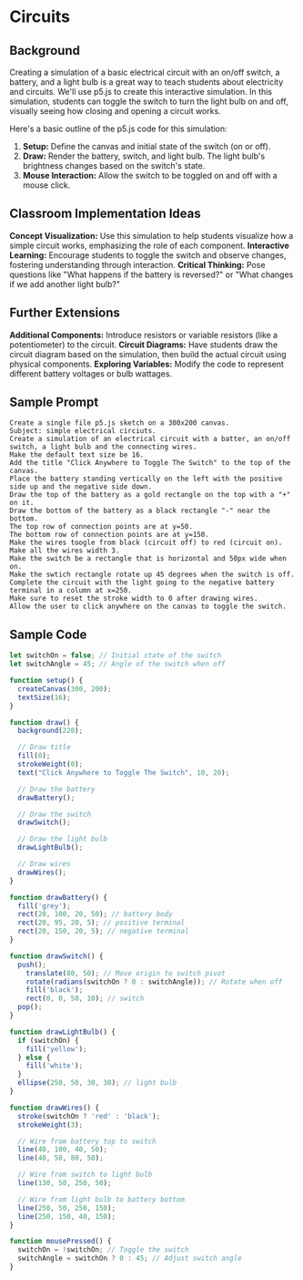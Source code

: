 # Circuits

## Background

Creating a simulation of a basic electrical circuit with an on/off switch, a battery, and a light bulb is a great way to teach students about electricity and circuits. We'll use p5.js to create this interactive simulation. In this simulation, students can toggle the switch to turn the light bulb on and off, visually seeing how closing and opening a circuit works.

Here's a basic outline of the p5.js code for this simulation:

1. **Setup:** Define the canvas and initial state of the switch (on or off).
2. **Draw:** Render the battery, switch, and light bulb. The light bulb's brightness changes based on the switch's state.
3. **Mouse Interaction:** Allow the switch to be toggled on and off with a mouse click.

## Classroom Implementation Ideas

**Concept Visualization:** Use this simulation to help students visualize how a simple circuit works, emphasizing the role of each component.
**Interactive Learning:** Encourage students to toggle the switch and observe changes, fostering understanding through interaction.
**Critical Thinking:** Pose questions like "What happens if the battery is reversed?" or "What changes if we add another light bulb?"

## Further Extensions

**Additional Components:** Introduce resistors or variable resistors (like a potentiometer) to the circuit.
**Circuit Diagrams:** Have students draw the circuit diagram based on the simulation, then build the actual circuit using physical components.
**Exploring Variables:** Modify the code to represent different battery voltages or bulb wattages.

## Sample Prompt

```linenubs="0"
Create a single file p5.js sketch on a 300x200 canvas.
Subject: simple electrical circiuts.
Create a simulation of an electrical circuit with a batter, an on/off switch, a light bulb and the connecting wires.
Make the default text size be 16.
Add the title "Click Anywhere to Toggle The Switch" to the top of the canvas.
Place the battery standing vertically on the left with the positive side up and the negative side down.
Draw the top of the battery as a gold rectangle on the top with a "+" on it.
Draw the bottom of the battery as a black rectangle "-" near the bottom.
The top row of connection points are at y=50.
The bottom row of connection points are at y=150.
Make the wires toogle from black (circuit off) to red (circuit on).
Make all the wires width 3.
Make the switch be a rectangle that is horizontal and 50px wide when on.
Make the swtich rectangle rotate up 45 degrees when the switch is off.
Complete the circuit with the light going to the negative battery terminal in a column at x=250.
Make sure to reset the stroke width to 0 after drawing wires.
Allow the user to click anywhere on the canvas to toggle the switch.

```

## Sample Code

```js
let switchOn = false; // Initial state of the switch
let switchAngle = 45; // Angle of the switch when off

function setup() {
  createCanvas(300, 200);
  textSize(16);
}

function draw() {
  background(220);

  // Draw title
  fill(0);
  strokeWeight(0);
  text("Click Anywhere to Toggle The Switch", 10, 20);

  // Draw the battery
  drawBattery();

  // Draw the switch
  drawSwitch();

  // Draw the light bulb
  drawLightBulb();

  // Draw wires
  drawWires();
}

function drawBattery() {
  fill('grey');
  rect(20, 100, 20, 50); // battery body
  rect(20, 95, 20, 5); // positive terminal
  rect(20, 150, 20, 5); // negative terminal
}

function drawSwitch() {
  push();
    translate(80, 50); // Move origin to switch pivot
    rotate(radians(switchOn ? 0 : switchAngle)); // Rotate when off
    fill('black');
    rect(0, 0, 50, 10); // switch
  pop();
}

function drawLightBulb() {
  if (switchOn) {
    fill('yellow');
  } else {
    fill('white');
  }
  ellipse(250, 50, 30, 30); // light bulb
}

function drawWires() {
  stroke(switchOn ? 'red' : 'black');
  strokeWeight(3);

  // Wire from battery top to switch
  line(40, 100, 40, 50);
  line(40, 50, 80, 50);

  // Wire from switch to light bulb
  line(130, 50, 250, 50);

  // Wire from light bulb to battery bottom
  line(250, 50, 250, 150);
  line(250, 150, 40, 150);
}

function mousePressed() {
  switchOn = !switchOn; // Toggle the switch
  switchAngle = switchOn ? 0 : 45; // Adjust switch angle
}

```